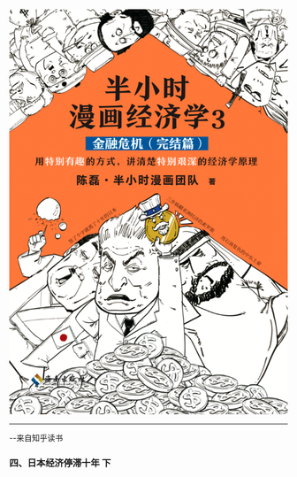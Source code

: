 ![](../img/20200602224925.png)

----------------------------------------------------------

--来自知乎读书

### 四、日本经济停滞十年 下

